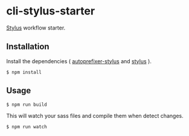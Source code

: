 # cli-stylus-starter

[Stylus](http://stylus-lang.com/) workflow starter.

## Installation

Install the dependencies (
[autoprefixer-stylus](https://github.com/jescalan/autoprefixer-stylus) and
[stylus](https://github.com/stylus/stylus)
).

```
$ npm install
```

## Usage

```
$ npm run build
```

This will watch your sass files and compile them when detect changes.

```
$ npm run watch
```

